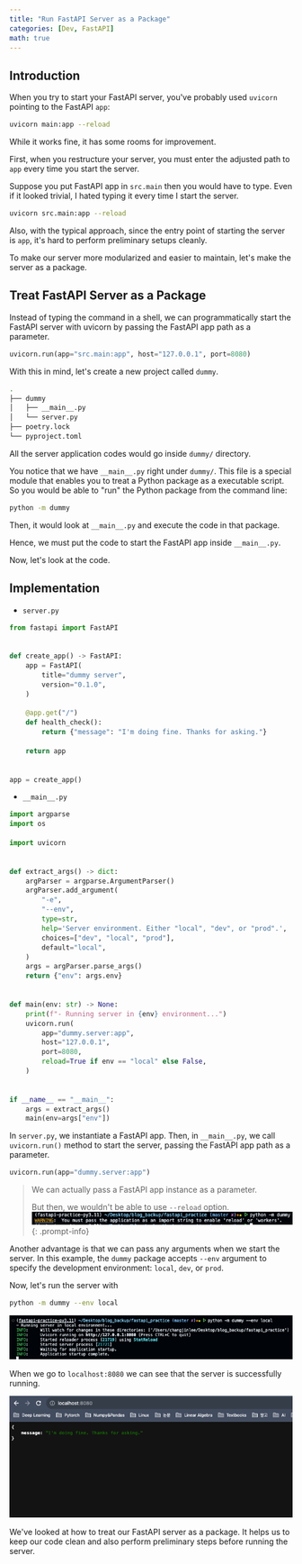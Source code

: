 ```yaml
---
title: "Run FastAPI Server as a Package"
categories: [Dev, FastAPI]
math: true
---
```


## Introduction

When you try to start your FastAPI server, you've probably used `uvicorn` pointing to the FastAPI `app`:

```bash
uvicorn main:app --reload
```

While it works fine, it has some rooms for improvement.

First, when you restructure your server, you must enter the adjusted path to `app` every time you start the server.

Suppose you put FastAPI app in `src.main` then you would have to type. Even if it looked trivial, I hated typing it every time I start the server.

```bash
uvicorn src.main:app --reload
```

Also, with the typical approach, since the entry point of starting the server is `app`, it's hard to perform preliminary setups cleanly.

To make our server more modularized and easier to maintain, let's make the server as a package.

## Treat FastAPI Server as a Package

Instead of typing the command in a shell, we can programmatically start the FastAPI server with uvicorn by passing the FastAPI app path as a parameter.

```python
uvicorn.run(app="src.main:app", host="127.0.0.1", port=8080)
```

With this in mind, let's create a new project called `dummy`.

```bash
.
├── dummy
│   ├── __main__.py
│   └── server.py
├── poetry.lock
└── pyproject.toml
```

All the server application codes would go inside `dummy/` directory.

You notice that we have `__main__.py` right under `dummy/`. This file is a special module that enables you to treat a Python package as a <span class="hl">executable script</span>. So you would be able to "run" the Python package from the command line:

```bash
python -m dummy
```

Then, it would look at `__main__.py` and execute the code in that package.

Hence, we must put the code to start the FastAPI app inside `__main__.py`.

Now, let's look at the code.

## Implementation

* `server.py`

```python
from fastapi import FastAPI


def create_app() -> FastAPI:
    app = FastAPI(
        title="dummy server",
        version="0.1.0",
    )
    
    @app.get("/")
    def health_check():
        return {"message": "I'm doing fine. Thanks for asking."}
    
    return app


app = create_app()
```

* `__main__.py`

```python
import argparse
import os

import uvicorn


def extract_args() -> dict:
    argParser = argparse.ArgumentParser()
    argParser.add_argument(
        "-e",
        "--env",
        type=str,
        help='Server environment. Either "local", "dev", or "prod".',
        choices=["dev", "local", "prod"],
        default="local",
    )
    args = argParser.parse_args()
    return {"env": args.env}


def main(env: str) -> None:
    print(f"- Running server in {env} environment...")
    uvicorn.run(
        app="dummy.server:app",
        host="127.0.0.1",
        port=8080,
        reload=True if env == "local" else False,
    )
    
    
if __name__ == "__main__":
    args = extract_args()
    main(env=args["env"])
```

In `server.py`, we instantiate a FastAPI app. Then, in `__main__.py`, we call `uvicorn.run()` method to start the server, passing the FastAPI app path as a parameter.

```python
uvicorn.run(app="dummy.server:app")
```

> We can actually pass a FastAPI app instance as a parameter.
> 
> But then, we wouldn't be able to use `--reload` option.
> ![Alt text](/assets/img/fastapi/startserver1.png)
{: .prompt-info}

Another advantage is that we can pass any arguments when we start the server. In this example, the `dummy` package accepts `--env` argument to specify the development environment: `local`, `dev`, or `prod`.

Now, let's run the server with

```bash
python -m dummy --env local
```

![Alt text](/assets/img/fastapi/startserver2.png)

When we go to `localhost:8080` we can see that the server is successfully running.


![Alt text](/assets/img/fastapi/startserver3.png)

We've looked at how to treat our FastAPI server as a package. It helps us to keep our code clean and also perform preliminary steps before running the server.
